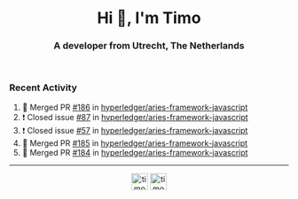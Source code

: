 <h1 align="center">Hi 👋, I'm Timo</h1>
<h3 align="center">A developer from Utrecht, The Netherlands</h3>
<br/>
<!-- https://github.com/rahuldkjain/github-profile-readme-generator --!>

<!--  <p align="left"><img src="https://github-readme-stats.vercel.app/api?username=timoglastra&show_icons=true&count_private=true&" alt="timoglastra" /></p> --!>

<!--
Github language stats
<p align="left"><img src="https://github-readme-stats.vercel.app/api/top-langs/?username=timoglastra&layout=compact" alt="timoglastra" /><p>
-->

<!-- Codestats language stats -->
<!-- <p align="left"><img src="https://codestats-readme.vercel.app/api/top-langs/?username=timoglastra&layout=compact&language_count=12" alt="timoglastra" /><p>    --!>
  
<h3>Recent Activity</h3>

<!--START_SECTION:activity-->
1. 🎉 Merged PR [#186](https://github.com/hyperledger/aries-framework-javascript/pull/186) in [hyperledger/aries-framework-javascript](https://github.com/hyperledger/aries-framework-javascript)
2. ❗️ Closed issue [#87](https://github.com/hyperledger/aries-framework-javascript/issues/87) in [hyperledger/aries-framework-javascript](https://github.com/hyperledger/aries-framework-javascript)
3. ❗️ Closed issue [#57](https://github.com/hyperledger/aries-framework-javascript/issues/57) in [hyperledger/aries-framework-javascript](https://github.com/hyperledger/aries-framework-javascript)
4. 🎉 Merged PR [#185](https://github.com/hyperledger/aries-framework-javascript/pull/185) in [hyperledger/aries-framework-javascript](https://github.com/hyperledger/aries-framework-javascript)
5. 🎉 Merged PR [#184](https://github.com/hyperledger/aries-framework-javascript/pull/184) in [hyperledger/aries-framework-javascript](https://github.com/hyperledger/aries-framework-javascript)
<!--END_SECTION:activity-->

---

<p align="center">
<a href="https://twitter.com/timoglastra" target="blank"><img align="center" src="https://cdn.jsdelivr.net/npm/simple-icons@3.0.1/icons/twitter.svg" alt="timoglastra" height="30" width="30" /></a>
<a href="https://linkedin.com/in/timoglastra" target="blank"><img align="center" src="https://cdn.jsdelivr.net/npm/simple-icons@3.0.1/icons/linkedin.svg" alt="timoglastra" height="30" width="30" /></a>
</p>



